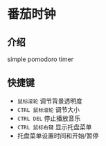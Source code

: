 # 番茄时钟
## 介绍
simple pomodoro timer

## 快捷键

* `鼠标滚轮` 调节背景透明度
* `CTRL 鼠标滚轮` 调节大小
* `CTRL DEL` 停止播放音乐
* `CTRL 鼠标右键` 显示托盘菜单
* 托盘菜单设置时间和开始/暂停